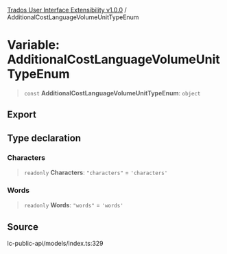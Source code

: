 [Trados User Interface Extensibility v1.0.0](../wiki/globals) / AdditionalCostLanguageVolumeUnitTypeEnum

# Variable: AdditionalCostLanguageVolumeUnitTypeEnum

> `const` **AdditionalCostLanguageVolumeUnitTypeEnum**: `object`

## Export

## Type declaration

### Characters

> `readonly` **Characters**: `"characters"` = `'characters'`

### Words

> `readonly` **Words**: `"words"` = `'words'`

## Source

lc-public-api/models/index.ts:329
